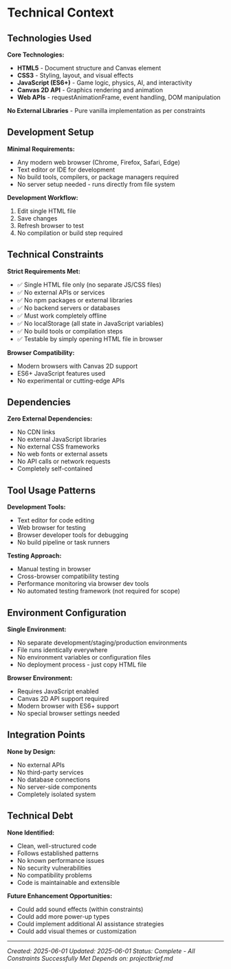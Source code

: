 # Technical Context

## Technologies Used
**Core Technologies:**
- **HTML5** - Document structure and Canvas element
- **CSS3** - Styling, layout, and visual effects
- **JavaScript (ES6+)** - Game logic, physics, AI, and interactivity
- **Canvas 2D API** - Graphics rendering and animation
- **Web APIs** - requestAnimationFrame, event handling, DOM manipulation

**No External Libraries** - Pure vanilla implementation as per constraints

## Development Setup
**Minimal Requirements:**
- Any modern web browser (Chrome, Firefox, Safari, Edge)
- Text editor or IDE for development
- No build tools, compilers, or package managers required
- No server setup needed - runs directly from file system

**Development Workflow:**
1. Edit single HTML file
2. Save changes
3. Refresh browser to test
4. No compilation or build step required

## Technical Constraints
**Strict Requirements Met:**
- ✅ Single HTML file only (no separate JS/CSS files)
- ✅ No external APIs or services
- ✅ No npm packages or external libraries
- ✅ No backend servers or databases
- ✅ Must work completely offline
- ✅ No localStorage (all state in JavaScript variables)
- ✅ No build tools or compilation steps
- ✅ Testable by simply opening HTML file in browser

**Browser Compatibility:**
- Modern browsers with Canvas 2D support
- ES6+ JavaScript features used
- No experimental or cutting-edge APIs

## Dependencies
**Zero External Dependencies:**
- No CDN links
- No external JavaScript libraries
- No external CSS frameworks
- No web fonts or external assets
- No API calls or network requests
- Completely self-contained

## Tool Usage Patterns
**Development Tools:**
- Text editor for code editing
- Web browser for testing
- Browser developer tools for debugging
- No build pipeline or task runners

**Testing Approach:**
- Manual testing in browser
- Cross-browser compatibility testing
- Performance monitoring via browser dev tools
- No automated testing framework (not required for scope)

## Environment Configuration
**Single Environment:**
- No separate development/staging/production environments
- File runs identically everywhere
- No environment variables or configuration files
- No deployment process - just copy HTML file

**Browser Environment:**
- Requires JavaScript enabled
- Canvas 2D API support required
- Modern browser with ES6+ support
- No special browser settings needed

## Integration Points
**None by Design:**
- No external APIs
- No third-party services
- No database connections
- No server-side components
- Completely isolated system

## Technical Debt
**None Identified:**
- Clean, well-structured code
- Follows established patterns
- No known performance issues
- No security vulnerabilities
- No compatibility problems
- Code is maintainable and extensible

**Future Enhancement Opportunities:**
- Could add sound effects (within constraints)
- Could add more power-up types
- Could implement additional AI assistance strategies
- Could add visual themes or customization

---
*Created: 2025-06-01*
*Updated: 2025-06-01*
*Status: Complete - All Constraints Successfully Met*
*Depends on: projectbrief.md*
